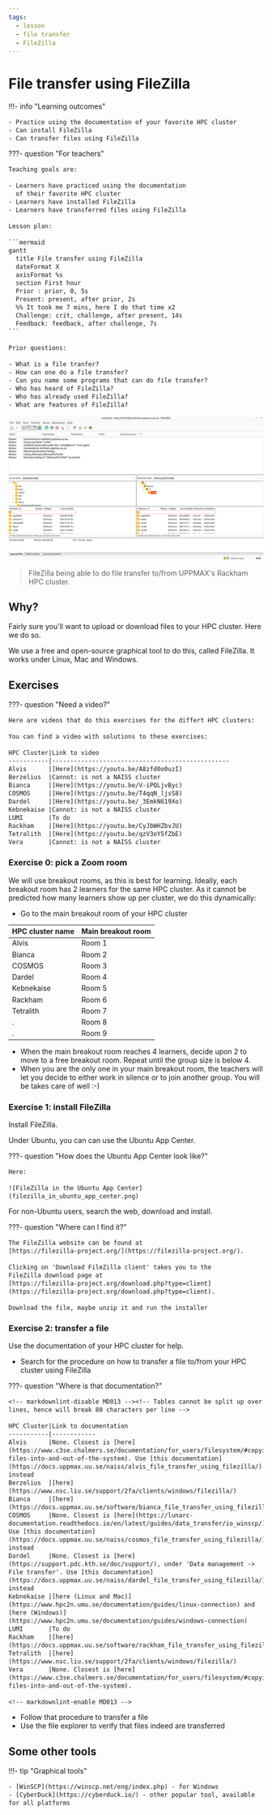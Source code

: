 ```yaml
---
tags:
  - lesson
  - file transfer
  - FileZilla
---
```


# File transfer using FileZilla

!!!- info "Learning outcomes"

    - Practice using the documentation of your favorite HPC cluster
    - Can install FileZilla
    - Can transfer files using FileZilla

???- question "For teachers"

    Teaching goals are:

    - Learners have practiced using the documentation
      of their favorite HPC cluster
    - Learners have installed FileZilla
    - Learners have transferred files using FileZilla

    Lesson plan:

    ```mermaid
    gantt
      title File transfer using FileZilla
      dateFormat X
      axisFormat %s
      section First hour
      Prior : prior, 0, 5s
      Present: present, after prior, 2s
      %% It took me 7 mins, here I do that time x2
      Challenge: crit, challenge, after present, 14s
      Feedback: feedback, after challenge, 7s
    ```

    Prior questions:

    - What is a file tranfer?
    - How can one do a file transfer?
    - Can you name some programs that can do file transfer?
    - Who has heard of FileZilla?
    - Who has already used FileZilla?
    - What are features of FileZilla?

![FileZilla connected to Rackham](filezilla_login_to_rackham.png)

> FileZilla being able to do file transfer to/from
> UPPMAX's Rackham HPC cluster.

## Why?

Fairly sure you'll want to upload or download files to your HPC cluster.
Here we do so.

We use a free and open-source graphical tool to do this,
called FileZilla.
It works under Linux, Mac and Windows.

## Exercises

???- question "Need a video?"

    Here are videos that do this exercises for the differt HPC clusters:

    You can find a video with solutions to these exercises:

    HPC Cluster|Link to video
    -----------|-------------------------------------------------
    Alvis      |[Here](https://youtu.be/A8zfd0o0uzI)
    Berzelius  |Cannot: is not a NAISS cluster
    Bianca     |[Here](https://youtu.be/V-iPQLjvByc)
    COSMOS     |[Here](https://youtu.be/T4qqN_ljsS8)
    Dardel     |[Here](https://youtu.be/_3EmkN619Xo)
    Kebnekaise |Cannot: is not a NAISS cluster
    LUMI       |To do
    Rackham    |[Here](https://youtu.be/CyJbWHZbvJU)
    Tetralith  |[Here](https://youtu.be/qzV3oY5fZbE)
    Vera       |Cannot: is not a NAISS cluster

### Exercise 0: pick a Zoom room

We will use breakout rooms, as this is best for learning.
Ideally, each breakout room has 2 learners for the same HPC cluster.
As it cannot be predicted how many learners show up per cluster,
we do this dynamically:

- Go to the main breakout room of your HPC cluster

HPC cluster name|Main breakout room
----------------|------------------
Alvis           |Room 1
Bianca          |Room 2
COSMOS          |Room 3
Dardel          |Room 4
Kebnekaise      |Room 5
Rackham         |Room 6
Tetralith       |Room 7
.               |Room 8
.               |Room 9

- When the main breakout room reaches 4 learners, decide upon 2 to
  move to a free breakout room. Repeat until the group size is below 4.
- When you are the only one in your main breakout room,
  the teachers will let you decide to either work in silence or
  to join another group. You will be takes care of well :-)

### Exercise 1: install FileZilla

Install FileZilla.

Under Ubuntu, you can can use the Ubuntu App Center.

???- question "How does the Ubuntu App Center look like?"

    Here:

    ![FileZilla in the Ubuntu App Center](filezilla_in_ubuntu_app_center.png)

For non-Ubuntu users, search the web, download and install.

???- question "Where can I find it?"

    The FileZilla website can be found at
    [https://filezilla-project.org/](https://filezilla-project.org/).

    Clicking on 'Download FileZilla client' takes you to the
    FileZilla download page at
    [https://filezilla-project.org/download.php?type=client](https://filezilla-project.org/download.php?type=client).

    Download the file, maybe unzip it and run the installer

### Exercise 2: transfer a file

Use the documentation of your HPC cluster for help.

- Search for the procedure on how to transfer a file
  to/from your HPC cluster using FileZilla

???- question "Where is that documentation?"

    <!-- markdownlint-disable MD013 --><!-- Tables cannot be split up over lines, hence will break 80 characters per line -->

    HPC Cluster|Link to documentation
    -----------|------------
    Alvis      |None. Closest is [here](https://www.c3se.chalmers.se/documentation/for_users/filesystem/#copying-files-into-and-out-of-the-system). Use [this documentation](https://docs.uppmax.uu.se/naiss/alvis_file_transfer_using_filezilla/) instead
    Berzelius  |[here](https://www.nsc.liu.se/support/2fa/clients/windows/filezilla/)
    Bianca     |[here](https://docs.uppmax.uu.se/software/bianca_file_transfer_using_filezilla/)
    COSMOS     |None. Closest is [here](https://lunarc-documentation.readthedocs.io/en/latest/guides/data_transfer/io_winscp/). Use [this documentation](https://docs.uppmax.uu.se/naiss/cosmos_file_transfer_using_filezilla/) instead
    Dardel     |None. Closest is [here](https://support.pdc.kth.se/doc/support/), under 'Data management -> File transfer'. Use [this documentation](https://docs.uppmax.uu.se/naiss/dardel_file_transfer_using_filezilla/) instead
    Kebnekaise |[here (Linux and Mac)](https://www.hpc2n.umu.se/documentation/guides/linux-connection) and [here (Windows)](https://www.hpc2n.umu.se/documentation/guides/windows-connection)
    LUMI       |To do
    Rackham    |[here](https://docs.uppmax.uu.se/software/rackham_file_transfer_using_filezilla)
    Tetralith  |[here](https://www.nsc.liu.se/support/2fa/clients/windows/filezilla/)
    Vera       |None. Closest is [here](https://www.c3se.chalmers.se/documentation/for_users/filesystem/#copying-files-into-and-out-of-the-system).

    <!-- markdownlint-enable MD013 -->

- Follow that procedure to transfer a file
- Use the file explorer to verify that files indeed are transferred


## Some other tools

!!!- tip "Graphical tools"

    - [WinSCP](https://winscp.net/eng/index.php) - for Windows
    - [CyberDuck](https://cyberduck.io/) - other popular tool, available for all platforms
  
